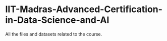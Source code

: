 # IIT-Madras-Advanced-Certification-in-Data-Science-and-AI
All the files and datasets related to the course.
